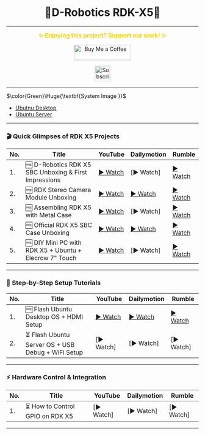  <h1 align = "center">🌟D-Robotics RDK-X5🌟</h1>

---
<p align="center">
  <span style="font-size: 1.1em; color: #FFD700; font-weight: bold;">✨ Enjoying this project? Support our work! ✨</span>
</p>

<p align="center" style="margin: 15px 0;">
  <a href="https://buymeacoffee.com/pylin" target="_blank">
    <img src="https://cdn.buymeacoffee.com/buttons/v2/default-yellow.png" alt="Buy Me a Coffee" style="height: 40px; width: 150px;">
  </a>
</p>

<p align="center" style="margin: 15px 0;">
  <a href="https://www.youtube.com/channel/UCKKhdFV0q8CV5vWUDfiDfTw" target="_blank">
    <img src="https://img.shields.io/badge/SUBSCRIBE%20ON%20YOUTUBE-FF0000?style=for-the-badge&logo=youtube&logoColor=white" alt="Subscribe on YouTube" style="height: 40px;">
  </a>
</p>

---

$\color{Green}\Huge{\textbf{System Image }}$
- [Ubutnu Desktop]()
- [Ubuntu Server]()

---

### 🎬 Quick Glimpses of RDK X5 Projects

| No. | Title | YouTube | Dailymotion | Rumble |
|-----|-------|---------|-------------|--------|
| 1. | 🆓️ D-Robotics RDK X5 SBC Unboxing & First Impressions | [▶️ Watch](https://youtube.com/shorts/Mi0fdwfc6Uo) | [▶️ Watch] | [▶️ Watch](https://rumble.com/v711bjy-d-robotics-rdk-x5-single-board-computer-unboxing-and-first-impressions.html?e9s=src_v1_ucp_a) |
| 2. | 🆓️ RDK Stereo Camera Module Unboxing | [▶️ Watch](https://youtube.com/shorts/Q-Nx8d2WUG8) | [▶️ Watch](https://dai.ly/x9szx8i) | [▶️ Watch](https://rumble.com/v711bqs-unboxing-and-first-look-rdk-stereo-camera-module-for-rdk-x5-from-d-robotics.html?e9s=src_v1_ucp_a) |
| 3. | 🆓️ Assembling RDK X5 with Metal Case | [▶️ Watch](https://youtube.com/shorts/Q-Nx8d2WUG8) | [▶️ Watch] | [▶️ Watch](https://rumble.com/v711bu6-assembling-your-rdk-x5-with-the-d-robotics-rdk-x5-metal-case.html?e9s=src_v1_ucp_a) |
| 4. | 🆓️ Official RDK X5 SBC Case Unboxing | [▶️ Watch](https://youtube.com/shorts/RiCQZ2CDGec) | [▶️ Watch](https://dai.ly/x9szx8a) | [▶️ Watch](https://rumble.com/v711bnc-protect-your-rdk-x5-in-style-unboxing-the-official-d-robotics-rdk-x5-sbc-ca.html?e9s=src_v1_ucp_a) |
| 5. | 🆓️ DIY Mini PC with RDK X5 + Ubuntu + Elecrow 7" Touch | [▶️ Watch](https://youtube.com/shorts/VowTwTHPK7g) | [▶️ Watch] | [▶️ Watch](https://rumble.com/v711c1c-diy-mini-pc-using-d-robotics-rdk-x5-sbc-ubuntu-desktop-linux-elecrow-7-inch.html?e9s=src_v1_ucp_a) |

---


### 🚀 Step-by-Step Setup Tutorials

| No. | Title | YouTube | Dailymotion | Rumble |
|-----|-------|---------|-------------|--------|
| 1. | 🆓️ Flash Ubuntu Desktop OS + HDMI Setup | [▶️ Watch](https://youtu.be/f1VbnBCVjno) | [▶️ Watch](#) | [▶️ Watch](https://rumble.com/v711cbm-getting-started-with-d-robotics-rdk-x5-flash-ubuntu-desktop-os-to-sd-card-h.html?e9s=src_v1_ucp_a) |
| 2. | ⏳️ Flash Ubuntu Server OS + USB Debug + WiFi Setup | [▶️ Watch] | [▶️ Watch] | [▶️ Watch] |

---

### ⚡ Hardware Control & Integration

| No. | Title | YouTube | Dailymotion | Rumble |
|-----|-------|---------|-------------|--------|
| 1. | ⏳️ How to Control GPIO on RDK X5 | [▶️ Watch] | [▶️ Watch] | [▶️ Watch] |

---
